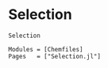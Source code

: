 # Selection

```@docs
Selection
```

```@autodocs
Modules = [Chemfiles]
Pages   = ["Selection.jl"]
```
